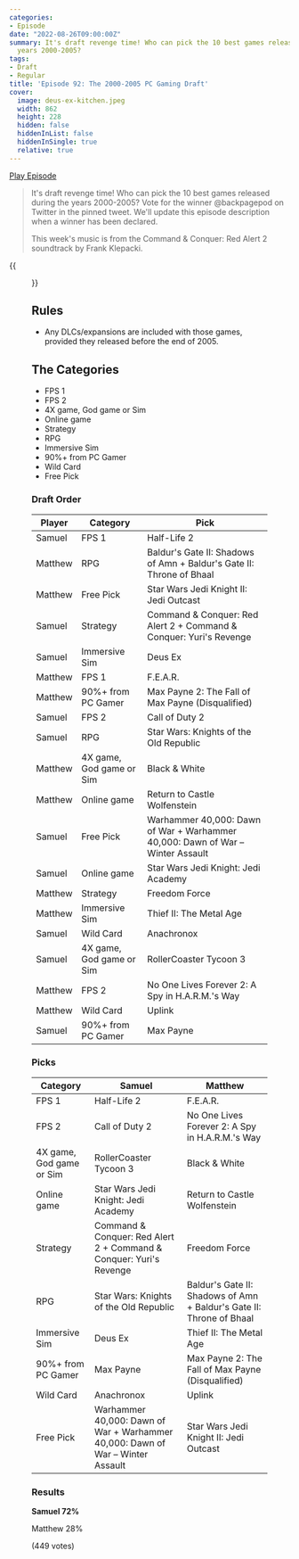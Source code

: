 ```yaml
---
categories:
- Episode
date: "2022-08-26T09:00:00Z"
summary: It's draft revenge time! Who can pick the 10 best games released during the
  years 2000-2005?
tags:
- Draft
- Regular
title: 'Episode 92: The 2000-2005 PC Gaming Draft'
cover: 
  image: deus-ex-kitchen.jpeg
  width: 862
  height: 228
  hidden: false
  hiddenInList: false
  hiddenInSingle: true
  relative: true
---
```


[Play Episode](https://www.patreon.com/posts/episode-92-2000-70859680)
> It's draft revenge time! Who can pick the 10 best games released during the years 2000-2005? Vote for the winner @backpagepod on Twitter in the pinned tweet. We'll update this episode description when a winner has been declared.
>
> This week's music is from the Command & Conquer: Red Alert 2 soundtrack by Frank Klepacki.

{{<figure 
    src="deus-ex-kitchen.jpeg" 
    caption="Image Credit: TABBDL" 
    alt="Deus Ex Kitchen">}}

## Rules

- Any DLCs/expansions are included with those games, provided they released before the end of 2005.

## The Categories

- FPS 1
- FPS 2
- 4X game, God game or Sim
- Online game
- Strategy
- RPG
- Immersive Sim
- 90%+ from PC Gamer
- Wild Card
- Free Pick

### Draft Order

| Player     | Category                 | Pick                                                                           |
|------------|--------------------------|--------------------------------------------------------------------------------|
| Samuel     | FPS 1                    | Half-Life 2                                                                    |
| Matthew    | RPG                      | Baldur's Gate II: Shadows of Amn + Baldur's Gate II: Throne of Bhaal           |
| Matthew    | Free Pick                | Star Wars Jedi Knight II: Jedi Outcast                                         |
| Samuel     | Strategy                 | Command & Conquer: Red Alert 2 + Command & Conquer: Yuri's Revenge             |
| Samuel     | Immersive Sim            | Deus Ex                                                                        |
| Matthew    | FPS 1                    | F.E.A.R.                                                                       |
| Matthew    | 90%+ from PC Gamer       | Max Payne 2: The Fall of Max Payne (Disqualified)                              |
| Samuel     | FPS 2                    | Call of Duty 2                                                                 |
| Samuel     | RPG                      | Star Wars: Knights of the Old Republic                                         |
| Matthew    | 4X game, God game or Sim | Black & White                                                                  |
| Matthew    | Online game              | Return to Castle Wolfenstein                                                   |
| Samuel     | Free Pick                | Warhammer 40,000: Dawn of War + Warhammer 40,000: Dawn of War – Winter Assault |
| Samuel     | Online game              | Star Wars Jedi Knight: Jedi Academy                                            |
| Matthew    | Strategy                 | Freedom Force                                                                  |
| Matthew    | Immersive Sim            | Thief II: The Metal Age                                                        |
| Samuel     | Wild Card                | Anachronox                                                                     |
| Samuel     | 4X game, God game or Sim | RollerCoaster Tycoon 3                                                         |
| Matthew    | FPS 2                    | No One Lives Forever 2: A Spy in H.A.R.M.'s Way                                |
| Matthew    | Wild Card                | Uplink                                                                         |
| Samuel     | 90%+ from PC Gamer       | Max Payne                                                                      |

### Picks

| Category                 | Samuel                                                                         | Matthew                                                              |
|--------------------------|--------------------------------------------------------------------------------|----------------------------------------------------------------------|
| FPS 1                    | Half-Life 2                                                                    | F.E.A.R.                                                             |
| FPS 2                    | Call of Duty 2                                                                 | No One Lives Forever 2: A Spy in H.A.R.M.'s Way                      |
| 4X game, God game or Sim | RollerCoaster Tycoon 3                                                         | Black & White                                                        |
| Online game              | Star Wars Jedi Knight: Jedi Academy                                            | Return to Castle Wolfenstein                                         |
| Strategy                 | Command & Conquer: Red Alert 2 + Command & Conquer: Yuri's Revenge             | Freedom Force                                                        |
| RPG                      | Star Wars: Knights of the Old Republic                                         | Baldur's Gate II: Shadows of Amn + Baldur's Gate II: Throne of Bhaal |
| Immersive Sim            | Deus Ex                                                                        | Thief II: The Metal Age                                              | 
| 90%+ from PC Gamer       | Max Payne                                                                      | Max Payne 2: The Fall of Max Payne (Disqualified)                    | 
| Wild Card                | Anachronox                                                                     | Uplink                                                               |
| Free Pick                | Warhammer 40,000: Dawn of War + Warhammer 40,000: Dawn of War – Winter Assault | Star Wars Jedi Knight II: Jedi Outcast                               |

### Results

**Samuel 72%**

Matthew 28%

(449 votes)